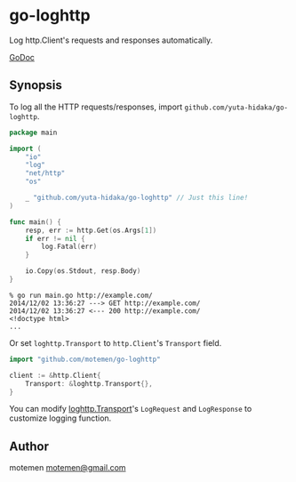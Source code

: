 go-loghttp
==========

Log http.Client's requests and responses automatically.

[GoDoc](http://godoc.org/github.com/motemen/go-loghttp)

## Synopsis

To log all the HTTP requests/responses, import `github.com/yuta-hidaka/go-loghttp`.

```go
package main

import (
	"io"
	"log"
	"net/http"
	"os"

	_ "github.com/yuta-hidaka/go-loghttp" // Just this line!
)

func main() {
	resp, err := http.Get(os.Args[1])
	if err != nil {
		log.Fatal(err)
	}

	io.Copy(os.Stdout, resp.Body)
}
```

```
% go run main.go http://example.com/
2014/12/02 13:36:27 ---> GET http://example.com/
2014/12/02 13:36:27 <--- 200 http://example.com/
<!doctype html>
...
```

Or set `loghttp.Transport` to `http.Client`'s `Transport` field.

```go
import "github.com/motemen/go-loghttp"

client := &http.Client{
	Transport: &loghttp.Transport{},
}
```

You can modify [loghttp.Transport](http://godoc.org/github.com/motemen/go-loghttp#Transport)'s `LogRequest` and `LogResponse` to customize logging function.

## Author

motemen <motemen@gmail.com>
